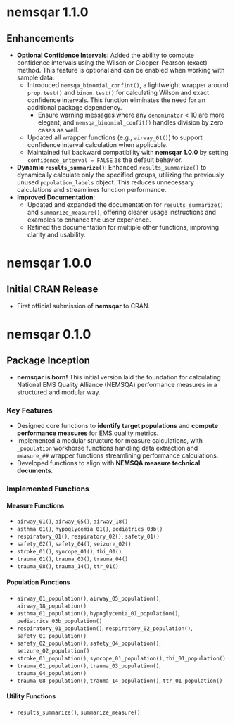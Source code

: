 # nemsqar 1.1.0  

## Enhancements  

- **Optional Confidence Intervals**: Added the ability to compute confidence intervals using the Wilson or Clopper-Pearson (exact) method. This feature is optional and can be enabled when working with sample data.
  - Introduced `nemsqa_binomial_confint()`, a lightweight wrapper around `prop.test()` and `binom.test()` for calculating Wilson and exact confidence intervals. This function eliminates the need for an additional package dependency.
    * Ensure warning messages where any `denominator` < 10 are more elegant, and `nemsqa_binomial_confit()` handles division by zero cases as well.
  - Updated all wrapper functions (e.g., `airway_01()`) to support confidence interval calculation when applicable.
  - Maintained full backward compatibility with **nemsqar 1.0.0** by setting `confidence_interval = FALSE` as the default behavior.
- **Dynamic `results_summarize()`**: Enhanced `results_summarize()` to dynamically calculate only the specified groups, utilizing the previously unused `population_labels` object. This reduces unnecessary calculations and streamlines function performance.  
- **Improved Documentation**: 
  - Updated and expanded the documentation for `results_summarize()` and `summarize_measure()`, offering clearer usage instructions and examples to enhance the user experience.
  - Refined the documentation for multiple other functions, improving clarity and usability.

# nemsqar 1.0.0  

## Initial CRAN Release  

- First official submission of **nemsqar** to CRAN.  

# nemsqar 0.1.0  

## Package Inception  

- **nemsqar is born!** This initial version laid the foundation for calculating National EMS Quality Alliance (NEMSQA) performance measures in a structured and modular way.  

### Key Features  

- Designed core functions to **identify target populations** and **compute performance measures** for EMS quality metrics.  
- Implemented a modular structure for measure calculations, with `_population` workhorse functions handling data extraction and `measure_##` wrapper functions streamlining performance calculations.  
- Developed functions to align with **NEMSQA measure technical documents**.  

### Implemented Functions  

#### Measure Functions  
- `airway_01()`, `airway_05()`, `airway_18()`  
- `asthma_01()`, `hypoglycemia_01()`, `pediatrics_03b()`  
- `respiratory_01()`, `respiratory_02()`, `safety_01()`  
- `safety_02()`, `safety_04()`, `seizure_02()`  
- `stroke_01()`, `syncope_01()`, `tbi_01()`  
- `trauma_01()`, `trauma_03()`, `trauma_04()`  
- `trauma_08()`, `trauma_14()`, `ttr_01()`  

#### Population Functions  
- `airway_01_population()`, `airway_05_population()`, `airway_18_population()`  
- `asthma_01_population()`, `hypoglycemia_01_population()`, `pediatrics_03b_population()`  
- `respiratory_01_population()`, `respiratory_02_population()`, `safety_01_population()`  
- `safety_02_population()`, `safety_04_population()`, `seizure_02_population()`  
- `stroke_01_population()`, `syncope_01_population()`, `tbi_01_population()`  
- `trauma_01_population()`, `trauma_03_population()`, `trauma_04_population()`  
- `trauma_08_population()`, `trauma_14_population()`, `ttr_01_population()`  

#### Utility Functions  
- `results_summarize()`, `summarize_measure()`  
